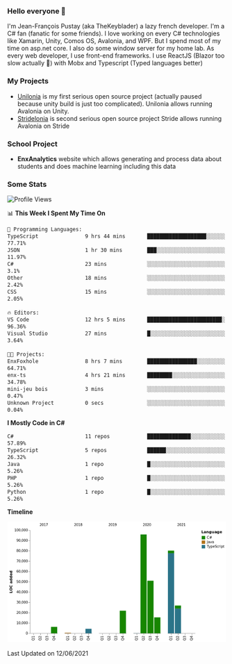 ### Hello everyone 👋

I'm Jean-François Pustay (aka TheKeyblader) a lazy french developer. I'm a C# fan (fanatic for some friends). I love working on every C# technologies like Xamarin, Unity, Comos OS, Avalonia, and WPF.  But I spend most of my time on asp.net core. I also do some window server for my home lab. As every web developer, I use front-end frameworks. I use ReactJS (Blazor too slow actually 🙂) with Mobx and Typescript (Typed languages better)

### My Projects

* [Unilonia](https://github.com/TheKeyblader/Unilonia) is my first serious open source project (actually paused because unity build is just too complicated).
  Unilonia allows running Avalonia on Unity.
* [Stridelonia](https://github.com/TheKeyblader/Stridelonia) is second serious open source project
  Stride allows running Avalonia on Stride

### School Project

* __EnxAnalytics__ website which allows generating and process data about  students and does machine learning including this data 

### Some Stats

<!--START_SECTION:waka-->
![Profile Views](http://img.shields.io/badge/Profile%20Views-0-blue)

📊 **This Week I Spent My Time On** 

```text
💬 Programming Languages: 
TypeScript               9 hrs 44 mins       ███████████████████░░░░░░   77.71% 
JSON                     1 hr 30 mins        ███░░░░░░░░░░░░░░░░░░░░░░   11.97% 
C#                       23 mins             ░░░░░░░░░░░░░░░░░░░░░░░░░   3.1% 
Other                    18 mins             ░░░░░░░░░░░░░░░░░░░░░░░░░   2.42% 
CSS                      15 mins             ░░░░░░░░░░░░░░░░░░░░░░░░░   2.05%

🔥 Editors: 
VS Code                  12 hrs 5 mins       ████████████████████████░   96.36% 
Visual Studio            27 mins             █░░░░░░░░░░░░░░░░░░░░░░░░   3.64%

🐱‍💻 Projects: 
EnxFoxhole               8 hrs 7 mins        ████████████████░░░░░░░░░   64.71% 
enx-ts                   4 hrs 21 mins       ████████░░░░░░░░░░░░░░░░░   34.78% 
mini-jeu bois            3 mins              ░░░░░░░░░░░░░░░░░░░░░░░░░   0.47% 
Unknown Project          0 secs              ░░░░░░░░░░░░░░░░░░░░░░░░░   0.04%

```

**I Mostly Code in C#** 

```text
C#                       11 repos            ██████████████░░░░░░░░░░░   57.89% 
TypeScript               5 repos             ██████░░░░░░░░░░░░░░░░░░░   26.32% 
Java                     1 repo              █░░░░░░░░░░░░░░░░░░░░░░░░   5.26% 
PHP                      1 repo              █░░░░░░░░░░░░░░░░░░░░░░░░   5.26% 
Python                   1 repo              █░░░░░░░░░░░░░░░░░░░░░░░░   5.26%

```


**Timeline**

![Chart not found](https://raw.githubusercontent.com/TheKeyblader/TheKeyblader/main/charts/bar_graph.png) 


 Last Updated on 12/06/2021
<!--END_SECTION:waka-->

<!--
**TheKeyblader/TheKeyblader** is a ✨ _special_ ✨ repository because its `README.md` (this file) appears on your GitHub profile.

Here are some ideas to get you started:

- 🔭 I’m currently working on ...
- 🌱 I’m currently learning ...
- 👯 I’m looking to collaborate on ...
- 🤔 I’m looking for help with ...
- 💬 Ask me about ...
- 📫 How to reach me: ...
- 😄 Pronouns: ...
- ⚡ Fun fact: ...
-->
